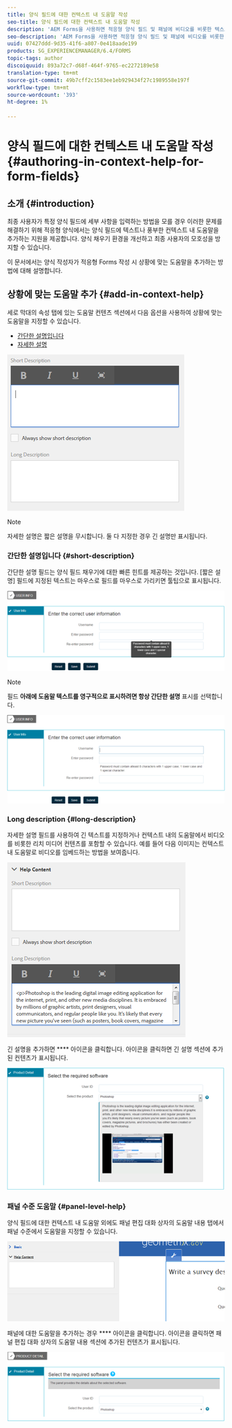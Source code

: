 ```yaml
---
title: 양식 필드에 대한 컨텍스트 내 도움말 작성
seo-title: 양식 필드에 대한 컨텍스트 내 도움말 작성
description: 'AEM Forms을 사용하면 적응형 양식 필드 및 패널에 비디오를 비롯한 텍스트 또는 리치 미디어로 상황에 맞는 도움말을 추가할 수 있습니다. '
seo-description: 'AEM Forms을 사용하면 적응형 양식 필드 및 패널에 비디오를 비롯한 텍스트 또는 리치 미디어로 상황에 맞는 도움말을 추가할 수 있습니다. '
uuid: 07427ddd-9d35-41f6-a807-0e418aade199
products: SG_EXPERIENCEMANAGER/6.4/FORMS
topic-tags: author
discoiquuid: 893a72c7-d68f-464f-9765-ec2272189e58
translation-type: tm+mt
source-git-commit: 49b7cff2c1583ee1eb929434f27c1989558e197f
workflow-type: tm+mt
source-wordcount: '393'
ht-degree: 1%

---
```



# 양식 필드에 대한 컨텍스트 내 도움말 작성 {#authoring-in-context-help-for-form-fields}

## 소개 {#introduction}

최종 사용자가 특정 양식 필드에 세부 사항을 입력하는 방법을 모를 경우 이러한 문제를 해결하기 위해 적응형 양식에서는 양식 필드에 텍스트나 풍부한 컨텍스트 내 도움말을 추가하는 지원을 제공합니다. 양식 채우기 환경을 개선하고 최종 사용자의 모호성을 방지할 수 있습니다.

이 문서에서는 양식 작성자가 적응형 Forms 작성 시 상황에 맞는 도움말을 추가하는 방법에 대해 설명합니다.

## 상황에 맞는 도움말 추가 {#add-in-context-help}

세로 막대의 속성 탭에 있는 도움말 컨텐츠 섹션에서 다음 옵션을 사용하여 상황에 맞는 도움말을 지정할 수 있습니다.

* [간단한 설명입니다](/help/forms/using/authoring-in-field-help.md#p-short-description-p)
* [자세한 설명](/help/forms/using/authoring-in-field-help.md#p-long-description-p)

![양식 필드에 대한 컨텍스트 내 도움말](assets/descriptions.png)

>[!NOTE]
>
>자세한 설명은 짧은 설명을 무시합니다. 둘 다 지정한 경우 긴 설명만 표시됩니다.

### 간단한 설명입니다 {#short-description}

간단한 설명 필드는 양식 필드 채우기에 대한 빠른 힌트를 제공하는 것입니다. [짧은 설명] 필드에 지정된 텍스트는 마우스로 필드를 마우스로 가리키면 툴팁으로 표시됩니다.

![양식 필드에 대한 컨텍스트 내 도움말 추가를 위한 간단한 설명](assets/tooltip.png)

>[!NOTE]
>
>필드 **아래에 도움말 텍스트를 영구적으로 표시하려면 항상 간단한 설명** 표시를 선택합니다.

![필드 아래에 있는 영구 컨텍스트 내 도움말](assets/short1.png)

### Long description {#long-description}

자세한 설명 필드를 사용하여 긴 텍스트를 지정하거나 컨텍스트 내의 도움말에서 비디오를 비롯한 리치 미디어 컨텐츠를 포함할 수 있습니다. 예를 들어 다음 이미지는 컨텍스트 내 도움말로 비디오를 임베드하는 방법을 보여줍니다.

![양식 필드에 대한 컨텍스트 내 도움말로 리치 미디어 추가](assets/long-descriptions.png)

긴 설명을 추가하면 **** 아이콘을 클릭합니다. 아이콘을 클릭하면 긴 설명 섹션에 추가된 컨텐츠가 표시됩니다.

![리치 미디어 in-context 도움말 예](assets/photoshop.png)

### 패널 수준 도움말 {#panel-level-help}

양식 필드에 대한 컨텍스트 내 도움말 외에도 패널 편집 대화 상자의 도움말 내용 탭에서 패널 수준에서 도움말을 지정할 수 있습니다.

![양식 패널에 상황에 맞는 도움말 추가](assets/panel-level-help.png)

패널에 대한 도움말을 추가하는 경우 **** 아이콘을 클릭합니다. 아이콘을 클릭하면 패널 편집 대화 상자의 도움말 내용 섹션에 추가된 컨텐츠가 표시됩니다.

![양식 패널 수준에서 컨텍스트 내 도움말 예](assets/photoshop-1.png)

